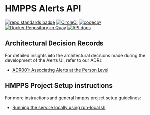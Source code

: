 # HMPPS Alerts API
[![repo standards badge](https://img.shields.io/badge/dynamic/json?color=blue&style=flat&logo=github&label=MoJ%20Compliant&query=%24.result&url=https%3A%2F%2Foperations-engineering-reports.cloud-platform.service.justice.gov.uk%2Fapi%2Fv1%2Fcompliant_public_repositories%2Fhmpps-alerts-api)](https://operations-engineering-reports.cloud-platform.service.justice.gov.uk/public-github-repositories.html#hmpps-alerts-api "Link to report")
[![CircleCI](https://circleci.com/gh/ministryofjustice/hmpps-alerts-api/tree/main.svg?style=svg)](https://circleci.com/gh/ministryofjustice/hmpps-alerts-api)
[![codecov](https://codecov.io/github/ministryofjustice/hmpps-alerts-api/branch/main/graph/badge.svg)](https://codecov.io/github/ministryofjustice/hmpps-alerts-api)
[![Docker Repository on Quay](https://quay.io/repository/hmpps/hmpps-alerts-api/status "Docker Repository on Quay")](https://quay.io/repository/hmpps/hmpps-alerts-api)
[![API docs](https://img.shields.io/badge/API_docs_-view-85EA2D.svg?logo=swagger)](https://hmpps-alerts-api-dev.hmpps.service.justice.gov.uk/webjars/swagger-ui/index.html?configUrl=/v3/api-docs)


## Architectural Decision Records

For detailed insights into the architectural decisions made during the development of the Alerts UI, refer to our ADRs:
- [ADR001: Associating Alerts at the Person Level](architectural_design_record/001-Person-Level-Association.md)


## HMPPS Project Setup instructions

For more instructions and general hmpps project setup guidelines:
- [Running the service locally using run-local.sh](docs/RUNNING_LOCALLY.md).

